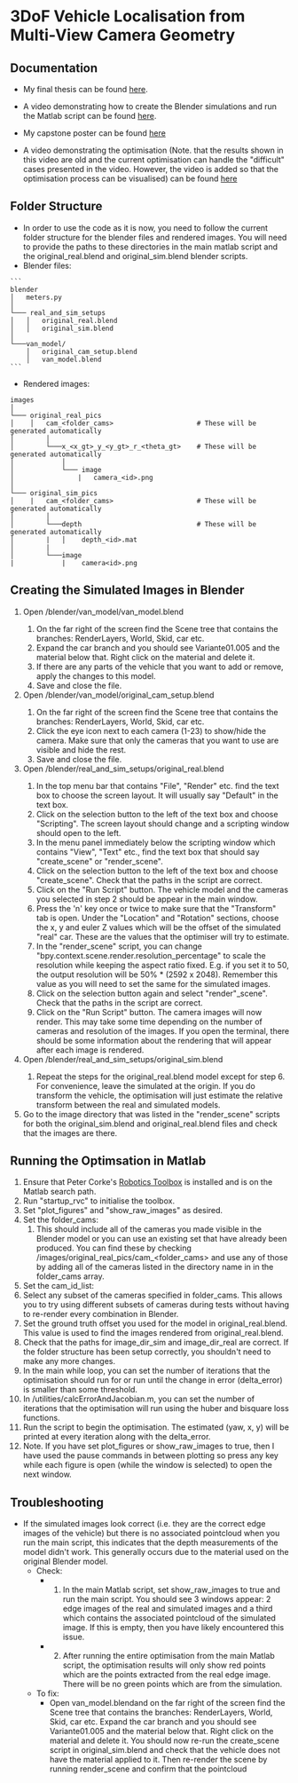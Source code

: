 # 3DoF Vehicle Localisation from Multi-View Camera Geometry

## Documentation

* My final thesis can be found [here](documents/brendan_capstone_thesis.pdf).

* A video demonstrating how to create the Blender simulations and run the Matlab script can be found [here](documents/capstone_demo_video.mp4).

* My capstone poster can be found [here](documents/capstone_poster.pptx)

* A video demonstrating the optimisation (Note. that the results shown in this video are old and the current optimisation can handle the "difficult" cases presented in the video. However, the video is added so that the optimisation process can be visualised) can be found [here](documents/capstone_poster_video.mp4)

## Folder Structure

* In order to use the code as it is now, you need to follow the current folder structure for the blender files and rendered images. You will need to provide the paths to these directories in the main matlab script and the original_real.blend and original_sim.blend blender scripts.
* Blender files:

```
​```
blender
│   meters.py    
│
└─── real_and_sim_setups
│   │   original_real.blend
│   │   original_sim.blend
│   
└───van_model/
    │   original_cam_setup.blend
    │   van_model.blend
​```
```

* Rendered images:

```
images    
│
└─── original_real_pics
│    │   cam_<folder_cams>                     # These will be generated automatically
│        │
│        └───x_<x_gt>_y_<y_gt>_r_<theta_gt>    # These will be generated automatically
│            │   
│            └─── image  
│                |   camera_<id>.png
│       
└─── original_sim_pics
│    |   cam_<folder_cams>                     # These will be generated automatically
│        │
│        └───depth                             # These will be generated automatically
│        |   │    depth_<id>.mat
│        |        
│        └───image        
|            |    camera<id>.png
```

## Creating the Simulated Images in Blender

1. Open <path>/blender/van_model/van_model.blend
   1. On the far right of the screen find the Scene tree that contains the branches: RenderLayers, World, Skid, car etc. 
   2. Expand the car branch and you should see Variante01.005 and the material below that. Right click on the material and delete it.
   3. If there are any parts of the vehicle that you want to add or remove, apply the changes to this model.
   4. Save and close the file.
2. Open <path>/blender/van_model/original_cam_setup.blend
   1. On the far right of the screen find the Scene tree that contains the branches: RenderLayers, World, Skid, car etc. 
   2. Click the eye icon next to each camera (1-23) to show/hide the camera. Make sure that only the cameras that you want to use are visible and hide the rest.
   3. Save and close the file.
3. Open <path>/blender/real_and_sim_setups/original_real.blend
   1. In the top menu bar that contains "File", "Render" etc. find the text box to choose the screen layout. It will usually say "Default" in the text box. 
   2. Click on the selection button to the left of the text box and choose "Scripting". The screen layout should change and a scripting window should open to the left.
   3. In the menu panel immediately below the scripting window which contains "View", "Text" etc., find the text box that should say "create_scene" or "render_scene". 
   4. Click on the selection button to the left of the text box and choose "create_scene". Check that the paths in the script are correct.
   5. Click on the "Run Script" button. The vehicle model and the cameras you selected in step 2 should be appear in the main window.
   6. Press the 'n' key once or twice to make sure that the "Transform" tab is open. Under the "Location" and "Rotation" sections, choose the x, y and euler Z values which will be the offset of the simulated "real" car. These are the values that the optimiser will try to estimate.
   7. In the "render_scene" script, you can change "bpy.context.scene.render.resolution_percentage" to scale the resolution while keeping the aspect ratio fixed. E.g. if you set it to 50, the output resolution will be 50% * (2592 x 2048). Remember this value as you will need to set the same for the simulated images.
   8. Click on the selection button again and select "render"_scene". Check that the paths in the script are correct.
   9. Click on the "Run Script" button. The camera images will now render. This may take some time depending on the number of cameras and resolution of the images. If you open the terminal, there should be some information about the rendering that will appear after each image is rendered.
4. Open <path>/blender/real_and_sim_setups/original_sim.blend
   1. Repeat the steps for the original_real.blend model except for step 6. For convenience, leave the simulated at the origin. If you do transform the vehicle, the optimisation will just estimate the relative transform between the real and simulated models.
5. Go to the image directory that was listed in the "render_scene" scripts for both the original_sim.blend and original_real.blend files and check that the images are there.



## Running the Optimsation in Matlab

1. Ensure that Peter Corke's [Robotics Toolbox](http://petercorke.com/wordpress/toolboxes/robotics-toolbox) is installed and is on the Matlab search path. 
2. Run "startup_rvc" to initialise the toolbox.
3. Set "plot_figures" and "show_raw_images" as desired.
4. Set the folder_cams:
   1. This should include all of the cameras you made visible in the Blender model or you can use an existing set that have already been produced. You can find these by checking <path>/images/original_real_pics/cam_<folder_cams> and use any of those by adding all of the cameras listed in the directory name in in the folder_cams array.
5.  Set the cam_id_list:
   1. Select any subset of the cameras specified in folder_cams. This allows you to try using different subsets of cameras during tests without having to re-render every combination in Blender.
6. Set the ground truth offset you used for the model in original_real.blend. This value is used to find the images rendered from original_real.blend.
7. Check that the paths for image_dir_sim and image_dir_real are correct. If the folder structure has been setup correctly, you shouldn't need to make any more changes.
8. In the main while loop, you can set the number of iterations that the optimisation should run for or run until the change in error (delta_error) is smaller than some threshold.
9. In <path>/utilities/calcErrorAndJacobian.m, you can set the number of iterations that the optimisation will run using the huber and bisquare loss functions.
10. Run the script to begin the optimisation. The estimated (yaw, x, y) will be printed at every iteration along with the delta_error.
11. Note. If you have set plot_figures or show_raw_images to true, then I have used the pause commands in between plotting so press any key while each figure is open (while the window is selected) to open the next window.



## Troubleshooting

* If the simulated images look correct (i.e. they are the correct edge images of the vehicle) but there is no associated pointcloud when you run the main script, this indicates that the depth measurements of the model didn't work. This generally occurs due to the material used on the original Blender model. 
  * Check: 
    * 1) In the main Matlab script, set show_raw_images to true and run the main script. You should see 3 windows appear: 2 edge images of the real and simulated images and a third which contains the associated pointcloud of the simulated image. If this is empty, then you have likely encountered this issue. 
    * 2) After running the entire optimisation from the main Matlab script, the optimisation results will only show red points which are the points extracted from the real edge image. There will be no green points which are from the simulation.
  * To fix: 
    * Open van_model.blendand on the far right of the screen find the Scene tree that contains the branches: RenderLayers, World, Skid, car etc. Expand the car branch and you should see Variante01.005 and the material below that. Right click on the material and delete it. You should now re-run the create_scene script in original_sim.blend and check that the vehicle does not have the material applied to it. Then re-render the scene by running render_scene and confirm that the pointcloud
